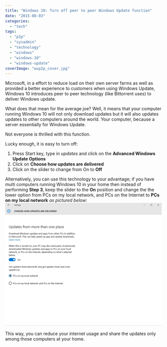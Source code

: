 ```yaml
---
title: "Windows 10: Turn off peer to peer Windows Update function"
date: "2015-08-03"
categories: 
  - "tech"
tags: 
  - "p2p"
  - "sysadmin"
  - "technology"
  - "windows"
  - "windows-10"
  - "windows-update"
coverImage: "wup2p_cover.jpg"
---
```


Microsoft, in a effort to reduce load on their own server farms as well as provided a better experience to customers when using Windows Update, Windows 10 introduces peer to peer technology (like Bittorrent uses) to deliver Windows update.

What does that mean for the average joe? Well, it means that your computer running Windows 10 will not only download updates but it will also updates updates to other computers around the world. Your computer, because a server essentially for Windows Update.

Not everyone is thrilled with this function.

Lucky enough, it is easy to turn off:

1. Press Start key, type in _updates_ and click on the **Advanced Windows Update Options**
2. Click on **Choose how updates are delivered**
3. Click on the slider to change from On to **Off**

Alternatively, you can use this technology to your advantage; if you have multi computers running Windows 10 in your home then instead of performing **Step 3**, keep the slider to the **On** position and change the the lower option from PCs on my local network, and PCs on the Internet to **PCs on my local network** _as pictured below:_
![](images/wup2p.jpg)

This way, you can reduce your internet usage and share the updates only among those computers at your home.
